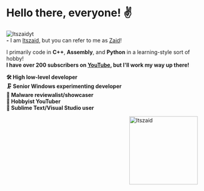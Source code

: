 # Hello there, everyone! ✌

![Itszaidyt](https://github.com/Itszaidyt/Itszaidyt/blob/49d9cefa4ab548bdddfb2e13430f11444be3e7f7/header.jpg)<br>
**-** I am [Itszaid](https://www.youtube.com/@Itszaidyt), but you can refer to me as [Zaid](https://www.youtube.com/@Itszaidyt)!<br>

I primarily code in **C++**, **Assembly**, and **Python** in a learning-style sort of hobby!<br>
**I have over 200 subscribers on [YouTube](https://www.youtube.com/@Itszaidyt), but I'll work my way up there!**

**🛠 High low-level developer<br>
🗜 Senior Windows experimenting developer<br>
💾 Malware reviewalist/showcaser<br>
📸 Hobbyist YouTuber<br>
🌋 Sublime Text/Visual Studio user**<br>

<img align="right" alt="Itszaid" width="180" src="https://raw.githubusercontent.com/Itszaidyt/Itszaidyt/main/itszaid%20subscribe.jpg" />
